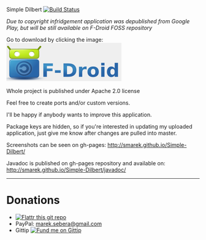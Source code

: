  Simple Dilbert <a href="http://travis-ci.org/smarek/Simple-Dilbert" target="_blank">![Build Status](https://travis-ci.org/smarek/Simple-Dilbert.png?branch=master)</a>

*Due to copyright infridgement application was depublished from Google Play, but will be still available on F-Droid FOSS repository*

Go to download by clicking the image:  
[![F-Droid FOSS repository](f_droid_logo.png "F-Droid FOSS repository")](https://f-droid.org/repository/browse/?fdid=com.mareksebera.simpledilbert)

Whole project is published under Apache 2.0 license

Feel free to create ports and/or custom versions.

I'll be happy if anybody wants to improve this application.

Package keys are hidden, so if you're interested in updating my uploaded application, just give me know after changes are pulled into master.

Screenshots can be seen on gh-pages: http://smarek.github.io/Simple-Dilbert/

Javadoc is published on gh-pages repository and available on: http://smarek.github.io/Simple-Dilbert/javadoc/

****

# Donations

 - <a href="https://flattr.com/submit/auto?user_id=marek.sebera&url=https://github.com/smarek/Simple-Dilbert&title=Simple Dilbert&language=&tags=github&category=software" target="_blank">![Flattr this git repo](http://api.flattr.com/button/flattr-badge-large.png)</a> 
 - PayPal: marek.sebera@gmail.com
 - Gittip <a href="https://www.gittip.com/smarek/" target="_blank"><img height="25" src="https://rawgithub.com/twolfson/gittip-badge/master/dist/gittip.png" alt="Fund me on Gittip" title="Fund me on Gittip" /></a>
